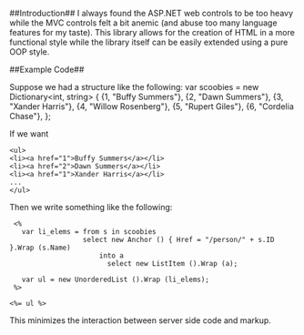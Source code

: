 ##Introduction##
I always found the ASP.NET web controls to be too heavy while the MVC controls felt a bit anemic (and abuse too many language features for my taste).  This library allows for the creation of HTML in a more functional style while the library itself can be easily extended using a pure OOP style.

##Example Code##
   
Suppose we had a structure like the following:
       var scoobies = new Dictionary<int, string>
            {
                {1, "Buffy Summers"},
                {2, "Dawn Summers"},
                {3, "Xander Harris"},
                {4, "Willow Rosenberg"},
                {5, "Rupert Giles"},
                {6, "Cordelia Chase"},
            };


If we want
    
	<ul>
	<li><a href="1">Buffy Summers</a></li>
	<li><a href="2">Dawn Summers</a></li>
	<li><a href="1">Xander Harris</a></li>
	...
	</ul>

Then we write something like the following:

     <%
       var li_elems = from s in scoobies 
                      select new Anchor () { Href = "/person/" + s.ID }.Wrap (s.Name)
                          into a
                            select new ListItem ().Wrap (a);

       var ul = new UnorderedList ().Wrap (li_elems);
     %>

    <%= ul %>
			
This minimizes the interaction between server side code and markup.